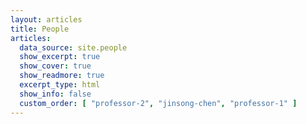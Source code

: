 ```yaml
---
layout: articles
title: People
articles:
  data_source: site.people
  show_excerpt: true
  show_cover: true
  show_readmore: true
  excerpt_type: html
  show_info: false
  custom_order: [ "professor-2", "jinsong-chen", "professor-1" ]
---
```

